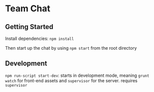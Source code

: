 # Team Chat

## Getting Started

Install dependencies: `npm install`

Then start up the chat by using `npm start` from the root directory

## Development

`npm run-script start-dev`: starts in development mode, meaning `grunt watch` for front-end assets and `supervisor` for the server. requires `supervisor`
